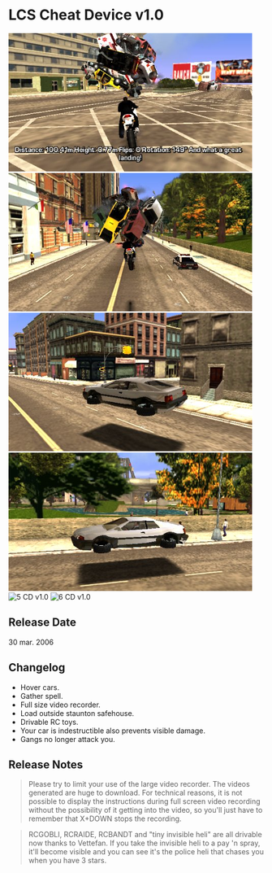 # LCS Cheat Device v1.0

![1 CD v1.0](<../../../../Pictures/Katamari2.jpg>)
![2 CD v1.0](<../../../../Pictures/Katamari3.jpg>)
![3 CD v1.0](<../../../../Pictures/Hover1.jpg>)
![4 CD v1.0](<../../../../Pictures/Hover2.jpg>)
![5 CD v1.0](<../../../../Pictures/RCBanditKatamari.gif>)
![6 CD v1.0](<../../../../Pictures/bluesmoke1b.gif>)


## Release Date
30 mar. 2006

## Changelog
 - Hover cars.
 - Gather spell.
 - Full size video recorder.
 - Load outside staunton safehouse.
 - Drivable RC toys.
 - Your car is indestructible also prevents visible damage.
 - Gangs no longer attack you.
 
## Release Notes
> Please try to limit your use of the large video recorder. The videos generated are huge to download. For technical reasons, it is not possible to display the instructions during full screen video recording without the possibility of it getting into the video, so you'll just have to remember that X+DOWN stops the recording.

> RCGOBLI, RCRAIDE, RCBANDT and "tiny invisible heli" are all drivable now thanks to Vettefan. If you take the invisible heli to a pay 'n spray, it'll become visible and you can see it's the police heli that chases you when you have 3 stars.